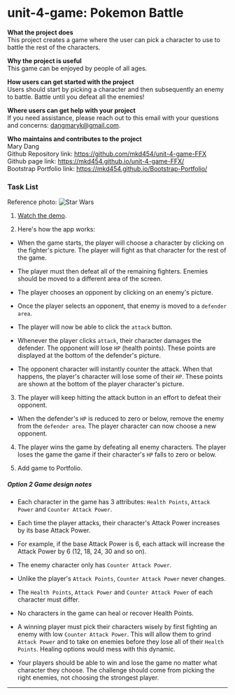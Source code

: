 # unit-4-game: Pokemon Battle

**What the project does**  
This project creates a game where the user can pick a character to use to battle the rest of the characters.

**Why the project is useful**  
This game can be enjoyed by people of all ages.

**How users can get started with the project**  
Users should start by picking a character and then subsequently an enemy to battle. Battle until you defeat all the enemies!

**Where users can get help with your project**  
If you need assistance, please reach out to this email with your questions and concerns: <dangmaryk@gmail.com>.

**Who maintains and contributes to the project**  
Mary Dang  
Github Repository link: <https://github.com/mkd454/unit-4-game-FFX>  
Github page link: <https://mkd454.github.io/unit-4-game-FFX/>  
Bootstrap Portfolio link: <https://mkd454.github.io/Bootstrap-Portfolio/>

### Task List

Reference photo: ![Star Wars](Images/2-StarWars.jpg)

1. [Watch the demo](https://youtu.be/klN2-ITjRt8).

2. Here's how the app works:

* When the game starts, the player will choose a character by clicking on the fighter's picture. The player will fight as that character for the rest of the game.

* The player must then defeat all of the remaining fighters. Enemies should be moved to a different area of the screen.

* The player chooses an opponent by clicking on an enemy's picture.

* Once the player selects an opponent, that enemy is moved to a `defender area`.

* The player will now be able to click the `attack` button.
* Whenever the player clicks `attack`, their character damages the defender. The opponent will lose `HP` (health points). These points are displayed at the bottom of the defender's picture. 
* The opponent character will instantly counter the attack. When that happens, the player's character will lose some of their `HP`. These points are shown at the bottom of the player character's picture.

3. The player will keep hitting the attack button in an effort to defeat their opponent.

* When the defender's `HP` is reduced to zero or below, remove the enemy from the `defender area`. The player character can now choose a new opponent.

4. The player wins the game by defeating all enemy characters. The player loses the game the game if their character's `HP` falls to zero or below.

5. Add game to Portfolio.

##### Option 2 Game design notes

* Each character in the game has 3 attributes: `Health Points`, `Attack Power` and `Counter Attack Power`.

* Each time the player attacks, their character's Attack Power increases by its base Attack Power. 
* For example, if the base Attack Power is 6, each attack will increase the Attack Power by 6 (12, 18, 24, 30 and so on).
* The enemy character only has `Counter Attack Power`. 

* Unlike the player's `Attack Points`, `Counter Attack Power` never changes.

* The `Health Points`, `Attack Power` and `Counter Attack Power` of each character must differ.

* No characters in the game can heal or recover Health Points. 

* A winning player must pick their characters wisely by first fighting an enemy with low `Counter Attack Power`. This will allow them to grind `Attack Power` and to take on enemies before they lose all of their `Health Points`. Healing options would mess with this dynamic.

* Your players should be able to win and lose the game no matter what character they choose. The challenge should come from picking the right enemies, not choosing the strongest player.

- - -